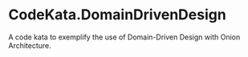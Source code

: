 # CodeKata.DomainDrivenDesign
A code kata to exemplify the use of Domain-Driven Design with Onion Architecture.
